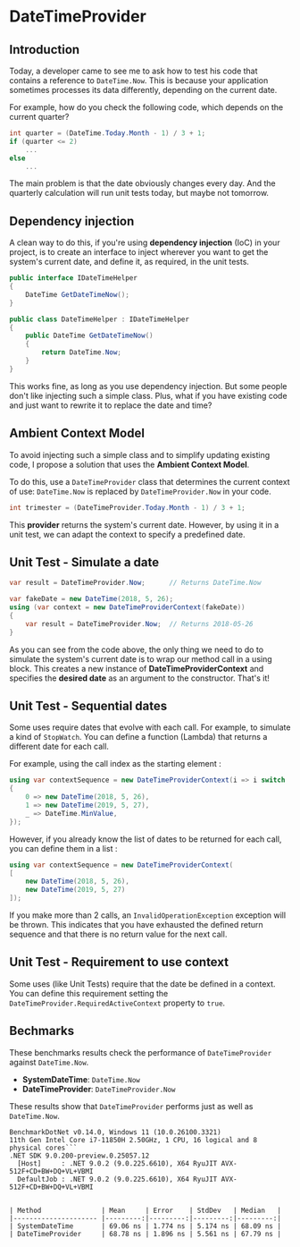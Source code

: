 # DateTimeProvider

## Introduction

Today, a developer came to see me to ask how to test his code that contains a reference to `DateTime.Now`.
This is because your application sometimes processes its data differently, depending on the current date.

For example, how do you check the following code, which depends on the current quarter?

```csharp
int quarter = (DateTime.Today.Month - 1) / 3 + 1;
if (quarter <= 2)
    ...
else 
    ...
```

The main problem is that the date obviously changes every day. And the quarterly calculation will run
unit tests today, but maybe not tomorrow.

## Dependency injection

A clean way to do this, if you're using **dependency injection** (IoC) in your project, 
is to create an interface to inject wherever you want to get the system's current date, 
and define it, as required, in the unit tests.

```csharp
public interface IDateTimeHelper
{
    DateTime GetDateTimeNow();
}

public class DateTimeHelper : IDateTimeHelper
{
    public DateTime GetDateTimeNow()
    {
        return DateTime.Now;
    }
}
```

This works fine, as long as you use dependency injection. 
But some people don't like injecting such a simple class. 
Plus, what if you have existing code and just want to rewrite it to replace the date and time?

## Ambient Context Model

To avoid injecting such a simple class and to simplify updating existing code, 
I propose a solution that uses the **Ambient Context Model**.

To do this, use a `DateTimeProvider` class that determines the current context of use: 
`DateTime.Now` is replaced by `DateTimeProvider.Now` in your code.

```csharp
int trimester = (DateTimeProvider.Today.Month - 1) / 3 + 1;
```

This **provider** returns the system's current date. 
However, by using it in a unit test, we can adapt the context to specify a predefined date.

## Unit Test - Simulate a date

```csharp
var result = DateTimeProvider.Now;      // Returns DateTime.Now

var fakeDate = new DateTime(2018, 5, 26);
using (var context = new DateTimeProviderContext(fakeDate))
{
    var result = DateTimeProvider.Now;  // Returns 2018-05-26
}
```

As you can see from the code above, the only thing we need to do to simulate the system's current date is to wrap 
our method call in a using block. This creates a new instance of **DateTimeProviderContext** and specifies 
the **desired date** as an argument to the constructor. That's it!

## Unit Test - Sequential dates

Some uses require dates that evolve with each call. For example, to simulate a kind of `StopWatch`.
You can define a function (Lambda) that returns a different date for each call.

For example, using the call index as the starting element :

```csharp
using var contextSequence = new DateTimeProviderContext(i => i switch
{
    0 => new DateTime(2018, 5, 26),
    1 => new DateTime(2019, 5, 27),
    _ => DateTime.MinValue,
});
```

However, if you already know the list of dates to be returned for each call, you can define them in a list :

```csharp
using var contextSequence = new DateTimeProviderContext(
[
    new DateTime(2018, 5, 26),
    new DateTime(2019, 5, 27)
]);
```

If you make more than 2 calls, an `InvalidOperationException` exception will be thrown.
This indicates that you have exhausted the defined return sequence and that there is no return value for the next call.

## Unit Test - Requirement to use context

Some uses (like Unit Tests) require that the date be defined in a context.
You can define this requirement setting the `DateTimeProvider.RequiredActiveContext` property to `true`.

## Bechmarks

These benchmarks results check the performance of `DateTimeProvider` against `DateTime.Now`.
- **SystemDateTime**: `DateTime.Now`
- **DateTimeProvider**: `DateTimeProvider.Now`

These results show that `DateTimeProvider` performs just as well as `DateTime.Now`.

```
BenchmarkDotNet v0.14.0, Windows 11 (10.0.26100.3321)
11th Gen Intel Core i7-11850H 2.50GHz, 1 CPU, 16 logical and 8 physical cores```
.NET SDK 9.0.200-preview.0.25057.12
  [Host]     : .NET 9.0.2 (9.0.225.6610), X64 RyuJIT AVX-512F+CD+BW+DQ+VL+VBMI
  DefaultJob : .NET 9.0.2 (9.0.225.6610), X64 RyuJIT AVX-512F+CD+BW+DQ+VL+VBMI


| Method               | Mean     | Error    | StdDev   | Median   |
|--------------------- |---------:|---------:|---------:|---------:|
| SystemDateTime       | 69.06 ns | 1.774 ns | 5.174 ns | 68.09 ns |
| DateTimeProvider     | 68.78 ns | 1.896 ns | 5.561 ns | 67.79 ns |
```